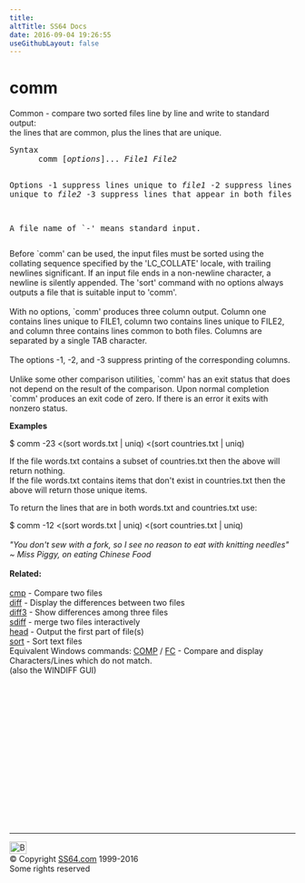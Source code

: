 ```yaml
---
title:
altTitle: SS64 Docs
date: 2016-09-04 19:26:55
useGithubLayout: false
---
```

<!-- #BeginLibraryItem "/Library/head_bash.lbi" --><!-- #EndLibraryItem --><h1>comm</h1> 
<p>Common - compare two sorted files line by line and write to standard output: 
  <br>
the lines that are common, plus the lines that are unique.</p>
<pre>Syntax
      comm [<i>options</i>]... <i>File1 File2</i>

Options
   -1   suppress lines unique to <i>file1</i>
   -2   suppress lines unique to <i>file2</i>
   -3   suppress lines that appear in both files 

   A file name of `-' means standard input.</pre>
<p> Before `comm' can be used, the input files must be sorted using 
  the collating sequence specified by the 'LC_COLLATE' locale, with trailing newlines 
  significant. If an input file ends in a non-newline character, a newline is 
  silently appended. The 'sort' command with no options always outputs a file 
  that is suitable input to 'comm'.<br>
  <br>
  With no options, `comm' produces three column output. Column one contains lines 
  unique to FILE1, column two contains lines unique to FILE2, and column three 
  contains lines common to both files. Columns are separated by a single TAB character.<br>
  <br>
  The options -1, -2, and -3 suppress printing of the corresponding columns.<br>
  <br>
  Unlike some other comparison utilities, `comm' has an exit status that does 
  not depend on the result of the comparison. Upon normal completion `comm' produces 
an exit code of zero. If there is an error it exits with nonzero status. </p>
<p><b>Examples</b></p>
<p><span class="code">$ comm -23 &lt;(sort words.txt | uniq) &lt;(sort countries.txt | uniq)</span></p>
<p>If the file words.txt contains a subset of countries.txt then the above will return nothing.<br>
If the file words.txt contains items that don't exist in countries.txt then the above will return those unique items. </p>
<p>To return the lines that are in both words.txt and countries.txt use:</p>
<p><span class="code">$ comm -12 &lt;(sort words.txt | uniq) &lt;(sort countries.txt | uniq)</span><br>
<i><br>
<span class="quote">"You don't sew with a fork, so I see no reason to eat with knitting needles" ~ Miss Piggy, on eating Chinese Food</span></i><br>
<br>
<b>Related:</b><br>
<br>
<a href="cmp.html">cmp</a> - Compare two files <br>
<a href="diff.html">diff</a> - Display the differences between two files<br>
<a href="diff3.html">diff3</a> - Show differences among three files<br>
<a href="sdiff.html">sdiff</a> - merge two files interactively<br>
<a href="head.html">head</a> - Output the first part of file(s)<br>
<a href="sort.html">sort</a> - Sort text files <br>
Equivalent Windows commands: <a href="../nt/comp.html">COMP</a> / <a href="../nt/fc.html">FC</a> - Compare and display Characters/Lines which do not match.<br>
(also the WINDIFF GUI)</p><!-- #BeginLibraryItem "/Library/foot_bash.lbi" --><p>
<!-- bash300 -->
<ins class="adsbygoogle" style="display:inline-block;width:300px;height:250px" data-ad-client="ca-pub-6140977852749469" data-ad-slot="4615356305"></ins>
<script>
(adsbygoogle = window.adsbygoogle || []).push({});
</script></p>
<hr>
<div id="bl" class="footer"><a href="comm.html#"><img src="../images/top.png" width="30" height="22" alt="Back to the Top"></a></div>
<div id="br" class="footer, tagline">© Copyright <a href="../index.html">SS64.com</a> 1999-2016<br>
Some rights reserved</div><!-- #EndLibraryItem -->

